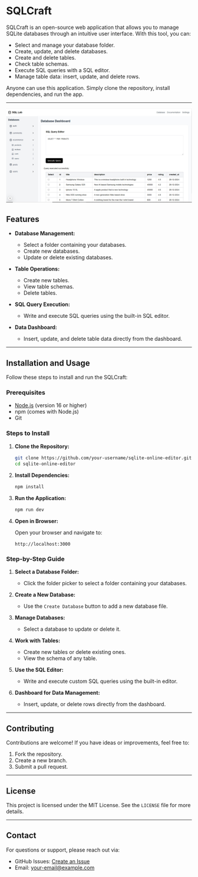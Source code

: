 # SQLCraft

SQLCraft is an open-source web application that allows you to manage SQLite databases through an intuitive user interface. With this tool, you can:

- Select and manage your database folder.
- Create, update, and delete databases.
- Create and delete tables.
- Check table schemas.
- Execute SQL queries with a SQL editor.
- Manage table data: insert, update, and delete rows.

Anyone can use this application. Simply clone the repository, install dependencies, and run the app.

---

![alt text](https://raw.githubusercontent.com/gautamkmahato/sqlite-editor/refs/heads/main/sqliteUI/public/assets/SCREEN.jpg)

## Features

- **Database Management:**
  - Select a folder containing your databases.
  - Create new databases.
  - Update or delete existing databases.

- **Table Operations:**
  - Create new tables.
  - View table schemas.
  - Delete tables.

- **SQL Query Execution:**
  - Write and execute SQL queries using the built-in SQL editor.

- **Data Dashboard:**
  - Insert, update, and delete table data directly from the dashboard.

---

## Installation and Usage

Follow these steps to install and run the SQLCraft:

### Prerequisites

- [Node.js](https://nodejs.org/) (version 16 or higher)
- npm (comes with Node.js)
- Git

### Steps to Install

1. **Clone the Repository:**

   ```bash
   git clone https://github.com/your-username/sqlite-online-editor.git
   cd sqlite-online-editor
   ```

2. **Install Dependencies:**

   ```bash
   npm install
   ```

3. **Run the Application:**

   ```bash
   npm run dev
   ```

4. **Open in Browser:**

   Open your browser and navigate to:

   ```
   http://localhost:3000
   ```

### Step-by-Step Guide

1. **Select a Database Folder:**
   - Click the folder picker to select a folder containing your databases.

2. **Create a New Database:**
   - Use the `Create Database` button to add a new database file.

3. **Manage Databases:**
   - Select a database to update or delete it.

4. **Work with Tables:**
   - Create new tables or delete existing ones.
   - View the schema of any table.

5. **Use the SQL Editor:**
   - Write and execute custom SQL queries using the built-in editor.

6. **Dashboard for Data Management:**
   - Insert, update, or delete rows directly from the dashboard.

---

## Contributing

Contributions are welcome! If you have ideas or improvements, feel free to:

1. Fork the repository.
2. Create a new branch.
3. Submit a pull request.

---

## License

This project is licensed under the MIT License. See the `LICENSE` file for more details.

---

## Contact

For questions or support, please reach out via:

- GitHub Issues: [Create an Issue](https://github.com/your-username/sqlite-online-editor/issues)
- Email: your-email@example.com
